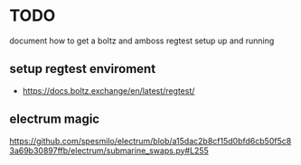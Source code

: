 # TODO

document how to get a boltz and amboss regtest setup up and running

## setup regtest enviroment
* https://docs.boltz.exchange/en/latest/regtest/

## electrum magic
https://github.com/spesmilo/electrum/blob/a15dac2b8cf15d0bfd6cb50f5c83a69b30897ffb/electrum/submarine_swaps.py#L255
